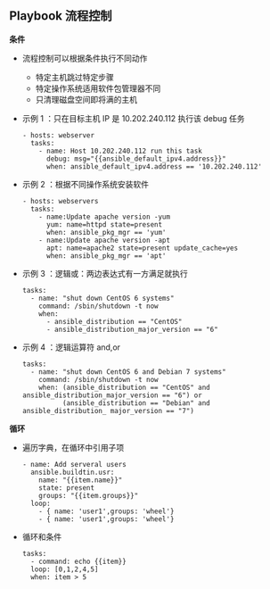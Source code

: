 ## Playbook 流程控制

__条件__
- 流程控制可以根据条件执行不同动作
    - 特定主机跳过特定步骤 
    - 特定操作系统适用软件包管理器不同 
    - 只清理磁盘空间即将满的主机

- 示例 1 ：只在目标主机 IP 是 10.202.240.112 执行该 debug 任务
    ```
    - hosts: webserver
      tasks:
        - name: Host 10.202.240.112 run this task
          debug: msg="{{ansible_default_ipv4.address}}"
          when: ansible_default_ipv4.address == '10.202.240.112'
    ```
- 示例 2 ：根据不同操作系统安装软件
    ```
    - hosts: webservers
      tasks:
        - name:Update apache version -yum
          yum: name=httpd state=present
          when: ansible_pkg_mgr == 'yum'
        - name:Update apache version -apt
          apt: name=apache2 state=present update_cache=yes
          when: ansible_pkg_mgr == 'apt'
    ```
- 示例 3 ：逻辑或：两边表达式有一方满足就执行
    ```
    tasks:
      - name: "shut down CentOS 6 systems"
        command: /sbin/shutdown -t now
        when:
          - ansible_distribution == "CentOS"
          - ansible_distribution_major_version == "6"
    ```
- 示例 4 ：逻辑运算符 and,or
    ```
    tasks:
      - name: "shut down CentOS 6 and Debian 7 systems"
        command: /sbin/shutdown -t now
        when: (ansible_distribution == "CentOS" and ansible_distribution_major_version == "6") or
              (ansible_distribution == "Debian" and ansible_distribution_ major_version == "7")
    ```

__循环__
- 遍历字典，在循环中引用子项
    ```
    - name: Add serveral users
      ansible.buildtin.usr:
        name: "{{item.name}}"
        state: present
        groups: "{{item.groups}}"
      loop:
        - { name: 'user1',groups: 'wheel'}
        - { name: 'user1',groups: 'wheel'}
    ```
- 循环和条件
    ```
    tasks:
      - command: echo {{item}}
      loop: [0,1,2,4,5]
      when: item > 5
    ```